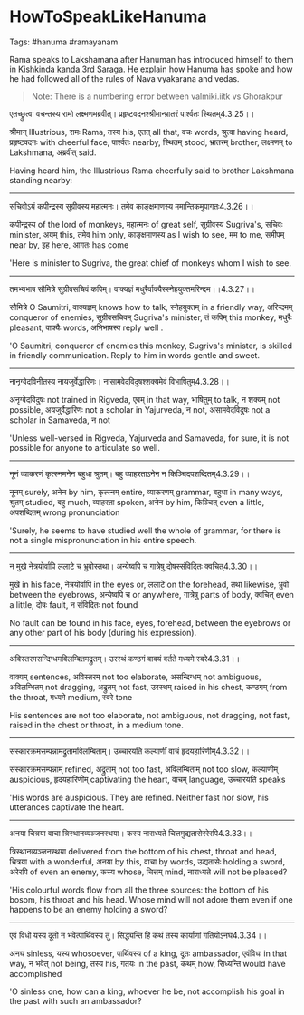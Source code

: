# HowToSpeakLikeHanuma

Tags: #hanuma #ramayanam

Rama speaks to Lakshamana after Hanuman has introduced himself to them in [Kishkinda kanda 3rd Saraga](https://www.valmiki.iitk.ac.in/sloka?field_kanda_tid=4&language=dv&field_sarga_value=3).
He explain how Hanuma has spoke and how he had followed all of the rules of Nava vyakarana and vedas.

> Note:  There is a numbering error between valmiki.iitk vs Ghorakpur

एतच्छ्रुत्वा वचन्तस्य रामो लक्ष्मणमब्रवीत्।
प्रहृष्टवदनश्श्रीमान्भ्रातरं पार्श्वतः स्थितम्4.3.25।।

श्रीमान् Illustrious, रामः Rama, तस्य his, एतत् all that, वचः words, श्रुत्वा having heard, प्रहृष्टवदनः with cheerful face, पार्श्वतः nearby, स्थितम् stood, भ्रातरम् brother, लक्ष्मणम् to Lakshmana, अब्रवीत् said.

Having heard him, the Illustrious Rama cheerfully said to brother Lakshmana standing nearby:

---

सचिवोऽयं कपीन्द्रस्य सुग्रीवस्य महात्मनः।
तमेव काङ्क्षमाणस्य ममान्तिकमुपागतः4.3.26।।

कपीन्द्रस्य of the lord of monkeys, महात्मनः of great self, सुग्रीवस्य Sugriva's, सचिवः minister, अयम् this, तमेव him only, काङ्क्षमाणस्य as I wish to see, मम to me, समीपम् near by, इह here, आगतः has come

'Here is minister to Sugriva, the great chief of monkeys whom I wish to see.

---

तमभ्यभाष सौमित्रे सुग्रीवसचिवं कपिम्।
वाक्यज्ञं मधुरैर्वाक्यैस्स्नेहयुक्तमरिन्दम।।4.3.27।।

सौमित्रे O Saumitri, वाक्यज्ञम् knows how to talk, स्नेहयुक्तम् in a friendly way, अरिन्दमम् conqueror of enemies, सुग्रीवसचिवम् Sugriva's minister, तं कपिम् this monkey, मधुरैः pleasant, वाक्यैः words, अभिभाषस्व reply well .

'O Saumitri, conqueror of enemies this monkey, Sugriva's minister, is skilled in friendly communication. Reply to him in words gentle and sweet.

---

नानृग्वेदविनीतस्य नायजुर्वेद्धारिणः।
नासामवेदविदुषश्शक्यमेवं विभाषितुम्4.3.28।।

अनृग्वेदविदुषः not trained in Rigveda, एवम् in that way, भाषितुम् to talk, न शक्यम् not possible, अयजुर्वेद्धारिणः not a scholar in Yajurveda, न not, असामवेदविदुषः not a scholar in Samaveda, न not

'Unless well-versed in Rigveda, Yajurveda and Samaveda, for sure, it is not possible for anyone to articulate so well.

---

नूनं व्याकरणं कृत्स्नमनेन बहुधा श्रुतम्।
बहु व्याहरताऽनेन न किञ्चिदपशब्दितम्4.3.29।।

नूनम् surely, अनेन by him, कृत्स्नम् entire, व्याकरणम् grammar, बहुधा in many ways, श्रुतम् studied, बहु much, व्याहरता spoken, अनेन by him, किञ्चित् even a little, अपशब्दितम् wrong pronunciation

'Surely, he seems to have studied well the whole of grammar, for there is not a single mispronunciation in his entire speech.

---

न मुखे नेत्रयोर्वापि ललाटे च भ्रुवोस्तथा।
अन्येष्वपि च गात्रेषु दोषस्संविदितः क्वचित्4.3.30।।

मुखे in his face, नेत्रयोर्वापि in the eyes or, ललाटे on the forehead, तथा likewise, भ्रुवो between the eyebrows, अन्येष्वपि च or anywhere, गात्रेषु parts of body, क्वचित् even a little, दोषः fault, न संविदितः not found

No fault can be found in his face, eyes, forehead, between the eyebrows or any other part of his body (during his expression).

---

अविस्तरमसन्दिग्धमविलम्बितमद्रुतम्।
उरस्थं कण्ठगं वाक्यं वर्तते मध्यमे स्वरे4.3.31।।

वाक्यम् sentences, अविस्तरम् not too elaborate, असन्दिग्धम् not ambiguous, अविलम्भितम् not dragging, अद्रुतम् not fast, उरस्थम् raised in his chest, कण्ठगम् from the throat, मध्यमे medium, स्वरे tone

His sentences are not too elaborate, not ambiguous, not dragging, not fast, raised in the chest or throat, in a medium tone.

---

संस्कारक्रमसम्पन्नामद्रुतामविलम्बिताम्।
उच्चारयति कल्याणीं वाचं हृदयहारिणीम्4.3.32।।

संस्कारक्रमसम्पन्नाम् refined, अद्रुताम् not too fast, अविलम्बिताम् not too slow, कल्याणीम् auspicious, हृदयहारिणीम् captivating the heart, वाचम् language, उच्चारयति speaks

'His words are auspicious. They are refined. Neither fast nor slow, his utterances captivate the heart.

---

अनया चित्रया वाचा त्रिस्थानव्यञ्जनस्थया।
कस्य नाराध्यते चित्तमुद्यतासेररेरपि4.3.33।।

त्रिस्थानव्यञ्जनस्थया delivered from the bottom of his chest, throat and head, चित्रया with a wonderful, अनया by this, वाचा by words, उद्यतासेः holding a sword, अरेरपि of even an enemy, कस्य whose, चित्तम् mind, नाराध्यते will not be pleased?

'His colourful words flow from all the three sources: the bottom of his bosom, his throat and his head. Whose mind will not adore them even if one happens to be an enemy holding a sword?

---

एवं विधो यस्य दूतो न भवेत्पार्थिवस्य तु।
सिद्ध्यन्ति हि कथं तस्य कार्याणां गतियोऽनघ4.3.34।।

अनघ sinless, यस्य whosoever, पार्थिवस्य of a king, दूतः ambassador, एवंविधः in that way, न भवेत् not being, तस्य his, गतयः in the past, कथम् how, सिध्यन्ति would have accomplished

'O sinless one, how can a king, whoever he be, not accomplish his goal in the past with such an ambassador?
